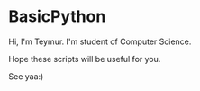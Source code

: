 # BasicPython

Hi, I'm Teymur. I'm student of Computer Science.

Hope these scripts will be useful for you.

See yaa:)
